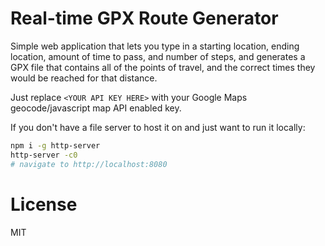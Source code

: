 # Real-time GPX Route Generator

Simple web application that lets you type in a starting location, ending location, amount of time to pass, and number of steps, and generates a GPX file that contains all of the points of travel, and the correct times they would be reached for that distance.

Just replace `<YOUR API KEY HERE>` with your Google Maps geocode/javascript map API enabled key.

If you don't have a file server to host it on and just want to run it locally:

```bash
npm i -g http-server
http-server -c0
# navigate to http://localhost:8080
```

# License

MIT

